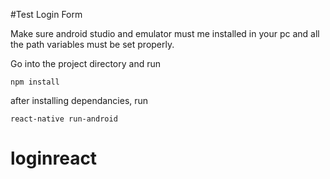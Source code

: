 #Test Login Form

Make sure android studio and emulator must me installed in your pc and all the path variables must be set properly.

Go into the project directory and run 

    npm install
    
after installing dependancies, run 

    react-native run-android

# loginreact
